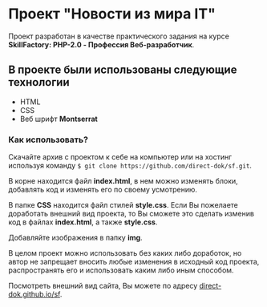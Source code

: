 # Проект "Новости из мира IT"

Проект разработан в качестве практического задания на курсе **SkillFactory: PHP-2.0 - Профессия Веб-разработчик**.

## В проекте были использованы следующие технологии  

- HTML 
- CSS 
- Веб шрифт **Montserrat**

### Как использовать?

Скачайте архив с проектом к себе на компьютер или на хостинг используя команду `$ git clone https://github.com/direct-dok/sf.git`. 

В корне находится файл **index.html**, в нем можно изменять блоки, добавлять код и изменять его по своему усмотрению.  

В папке **CSS** находится файл стилей **style.css**. Если Вы пожелаете доработать внешний вид проекта, то Вы сможете это сделать изменив код в файлах **index.html**, а также **style.css**.  

Добавляйте изображения в папку **img**. 

В целом проект можно использовать без каких либо доработок, но автор не запрещает вносить любые изменения в исходный код проекта, распространять его и использовать каким либо иным способом.  

Посмотреть внешний вид сайта, Вы можете по адресу [direct-dok.github.io/sf](https://direct-dok.github.io/sf/).